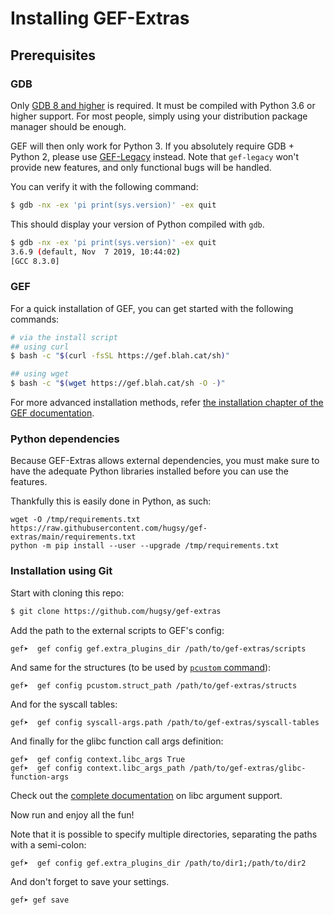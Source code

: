 # Installing GEF-Extras

## Prerequisites

### GDB

Only [GDB 8 and higher](https://www.gnu.org/s/gdb) is required. It must be compiled with Python 3.6 or higher support. For most people, simply using your distribution package manager should be enough.

GEF will then only work for Python 3. If you absolutely require GDB + Python 2, please use [GEF-Legacy](https://github.com/hugsy/gef-legacy) instead. Note that `gef-legacy` won't provide new features, and only functional bugs will be handled.

You can verify it with the following command:

```bash
$ gdb -nx -ex 'pi print(sys.version)' -ex quit
```

This should display your version of Python compiled with `gdb`.

```bash
$ gdb -nx -ex 'pi print(sys.version)' -ex quit
3.6.9 (default, Nov  7 2019, 10:44:02)
[GCC 8.3.0]
```

### GEF

For a quick installation of GEF, you can get started with the following commands:

```bash
# via the install script
## using curl
$ bash -c "$(curl -fsSL https://gef.blah.cat/sh)"

## using wget
$ bash -c "$(wget https://gef.blah.cat/sh -O -)"
```

For more advanced installation methods, refer [the installation chapter of the GEF documentation](https://hugsy.github.io/gef/install).

### Python dependencies

Because GEF-Extras allows external dependencies, you must make sure to have the adequate Python libraries installed before you can use the features.

Thankfully this is easily done in Python, as such:

```
wget -O /tmp/requirements.txt https://raw.githubusercontent.com/hugsy/gef-extras/main/requirements.txt
python -m pip install --user --upgrade /tmp/requirements.txt
```


### Installation using Git

Start with cloning this repo:
```bash
$ git clone https://github.com/hugsy/gef-extras
```

Add the path to the external scripts to GEF's config:
```text
gef➤  gef config gef.extra_plugins_dir /path/to/gef-extras/scripts
```

And same for the structures (to be used by [`pcustom` command](https://hugsy.github.io/gef/commands/pcustom/)):
```text
gef➤  gef config pcustom.struct_path /path/to/gef-extras/structs
```

And for the syscall tables:
```text
gef➤  gef config syscall-args.path /path/to/gef-extras/syscall-tables
```

And finally for the glibc function call args definition:
```text
gef➤  gef config context.libc_args True
gef➤  gef config context.libc_args_path /path/to/gef-extras/glibc-function-args
```

Check out the [complete documentation](commands/glibc_function_args.md) on libc argument support.


Now run and enjoy all the fun!


Note that it is possible to specify multiple directories, separating the paths with
a semi-colon:

```text
gef➤  gef config gef.extra_plugins_dir /path/to/dir1;/path/to/dir2
```

And don't forget to save your settings.

```text
gef➤ gef save
```
